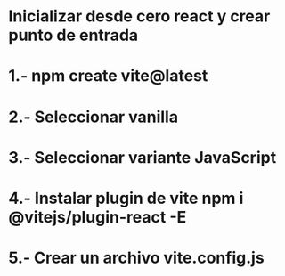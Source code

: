 # Inicializar desde cero react y crear punto de entrada
# 1.- npm create vite@latest
# 2.- Seleccionar vanilla
# 3.- Seleccionar variante JavaScript
# 4.- Instalar plugin de vite npm i @vitejs/plugin-react -E
# 5.- Crear un archivo vite.config.js